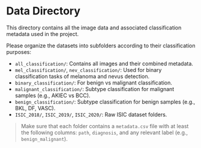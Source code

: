 # Data Directory

This directory contains all the image data and associated classification metadata used in the project.

Please organize the datasets into subfolders according to their classification purposes:

- `all_classification/`: Contains all images and their combined metadata.
- `mel_classification/`, `nev_classification/`: Used for binary classification tasks of melanoma and nevus detection.
- `binary_classification/`: For benign vs malignant classification.
- `malignant_classification/`: Subtype classification for malignant samples (e.g., AKIEC vs BCC).
- `benign_classification/`: Subtype classification for benign samples (e.g., BKL, DF, VASC).
- `ISIC_2018/`, `ISIC_2019/`, `ISIC_2020/`: Raw ISIC dataset folders.

> Make sure that each folder contains a `metadata.csv` file with at least the following columns: `path`, `diagnosis`, and any relevant label (e.g., `benign_malignant`).
